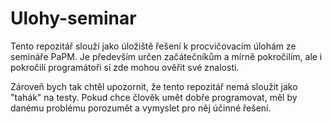 # Ulohy-seminar
Tento repozitář slouží jako úložiště řešení k procvičovacím úlohám ze semináře PaPM.
Je především určen začátečníkům a mírně pokročilím, ale i pokročilí programátoři si
zde mohou ověřit své znalosti.

Zároveň bych tak chtěl upozornit, že tento repozitář
nemá sloužit jako "tahák" na testy. Pokud chce člověk umět dobře programovat, měl by
danému problému porozumět a vymyslet pro něj účinné řešení.